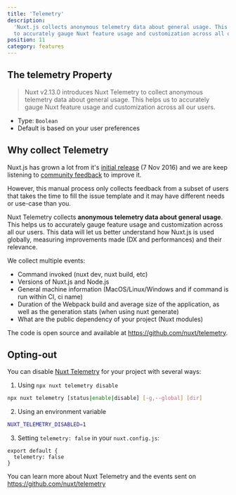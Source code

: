 ```yaml
---
title: 'Telemetry'
description:
  'Nuxt.js collects anonymous telemetry data about general usage. This helps us
  to accurately gauge Nuxt feature usage and customization across all our users.'
position: 11
category: features
---
```


## The telemetry Property

> Nuxt v2.13.0 introduces Nuxt Telemetry to collect anonymous telemetry data
> about general usage. This helps us to accurately gauge Nuxt feature usage and
> customization across all our users.

- Type: `Boolean`
- Default is based on your user preferences

## Why collect Telemetry

Nuxt.js has grown a lot from it's
[initial release](https://github.com/nuxt/nuxt.js/releases/tag/v0.2.0) (7
Nov 2016) and we are keep listening to
[community feedback](https://github.com/nuxt/nuxt.js/issues) to improve it.

However, this manual process only collects feedback from a subset of users that
takes the time to fill the issue template and it may have different needs or
use-case than you.

Nuxt Telemetry collects **anonymous telemetry data about general usage**. This
helps us to accurately gauge feature usage and customization across all our
users. This data will let us better understand how Nuxt.js is used globally,
measuring improvements made (DX and performances) and their relevance.

We collect multiple events:

- Command invoked (nuxt dev, nuxt build, etc)
- Versions of Nuxt.js and Node.js
- General machine information (MacOS/Linux/Windows and if command is run within
  CI, ci name)
- Duration of the Webpack build and average size of the application, as well as
  the generation stats (when using nuxt generate)
- What are the public dependency of your project (Nuxt modules)

The code is open source and available at https://github.com/nuxt/telemetry.

## Opting-out

You can disable [Nuxt Telemetry](https://github.com/nuxt/telemetry) for your
project with several ways:

1. Using `npx nuxt telemetry disable`

```bash
npx nuxt telemetry [status|enable|disable] [-g,--global] [dir]
```

2. Using an environment variable

```bash
NUXT_TELEMETRY_DISABLED=1
```

3. Setting `telemetry: false` in your `nuxt.config.js`:

```js{}[nuxt.config.js]
export default {
  telemetry: false
}
```

You can learn more about Nuxt Telemetry and the events sent on
https://github.com/nuxt/telemetry
